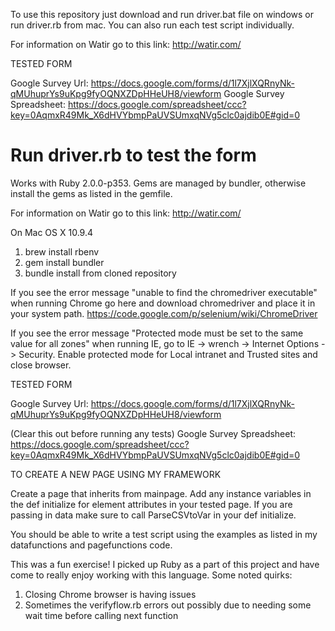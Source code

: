 To use this repository just download and run driver.bat file on windows or run driver.rb from mac.  You can also run each test
script individually.  

For information on Watir go to this link:  http://watir.com/

TESTED FORM

Google Survey Url: https://docs.google.com/forms/d/1l7XjlXQRnyNk-qMUhuprYs9uKpg9fyOQNXZDpHHeUH8/viewform
Google Survey Spreadsheet: https://docs.google.com/spreadsheet/ccc?key=0AqmxR49Mk_X6dHVYbmpPaUVSUmxqNVg5clc0ajdib0E#gid=0

Run driver.rb to test the form
=======
Works with Ruby 2.0.0-p353.  Gems are managed by bundler, otherwise install the gems as listed in the gemfile.

For information on Watir go to this link:  http://watir.com/

On Mac OS X 10.9.4
1. brew install rbenv
2. gem install bundler
3. bundle install from cloned repository

If you see the error message "unable to find the chromedriver executable" when running Chrome go here and download chromedriver and place it in your system path.
https://code.google.com/p/selenium/wiki/ChromeDriver

If you see the error message "Protected mode must be set to the same value for all zones" when running IE, go to IE -> wrench -> Internet Options -> Security. Enable protected mode for Local intranet and Trusted sites and close browser.

TESTED FORM

Google Survey Url: https://docs.google.com/forms/d/1l7XjlXQRnyNk-qMUhuprYs9uKpg9fyOQNXZDpHHeUH8/viewform

(Clear this out before running any tests)
Google Survey Spreadsheet: https://docs.google.com/spreadsheet/ccc?key=0AqmxR49Mk_X6dHVYbmpPaUVSUmxqNVg5clc0ajdib0E#gid=0

TO CREATE A NEW PAGE USING MY FRAMEWORK

Create a page that inherits from mainpage.  Add any instance variables in the def initialize for element attributes in
your tested page.  If you are passing in data make sure to call ParseCSVtoVar in your def initialize.  

You should be able to write a test script using the examples as listed in my datafunctions and pagefunctions code.

This was a fun exercise!  I picked up Ruby as a part of this project and have come to really enjoy working with this language.
Some noted quirks:
1. Closing Chrome browser is having issues
2. Sometimes the verifyflow.rb errors out possibly due to needing some wait time before calling next function
